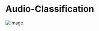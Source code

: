 # Audio-Classification
![image](https://github.com/bittu5555/Audio-Classification/assets/106305917/498f2f8d-bef1-4a32-acf9-78b126401c37)

